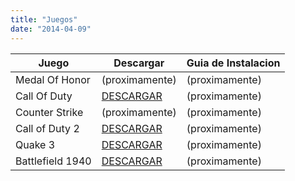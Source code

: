 ```yaml
---
title: "Juegos"
date: "2014-04-09"
---
```



| Juego            | Descargar                                                                       | Guia de Instalacion |
| ---------------- | ------------------------------------------------------------------------------- | ------------------- |
| Medal Of Honor   | (proximamente)                                                                  | (proximamente)      |
| Call Of Duty     | [DESCARGAR](https://drive.google.com/open?id=145hOZ5hPWoMx4o5yhYrfoBGrae1tbLji) | (proximamente)      |
| Counter Strike   | (proximamente)                                                                  | (proximamente)      |
| Call of Duty 2   | [DESCARGAR](https://drive.google.com/open?id=14yXql25zTgUxG7AUEgvzYue0ecquv5C0) | (proximamente)      |
| Quake 3          | [DESCARGAR](https://drive.google.com/open?id=1rI8jW4BsCQo2003Nb6P9gr_pXNDrHtnF) | (proximamente)      |
| Battlefield 1940 | [DESCARGAR](https://drive.google.com/open?id=1ch9NAvFCRtDh8XKsul4GpTNY2ngz0A0B) | (proximamente)      |
